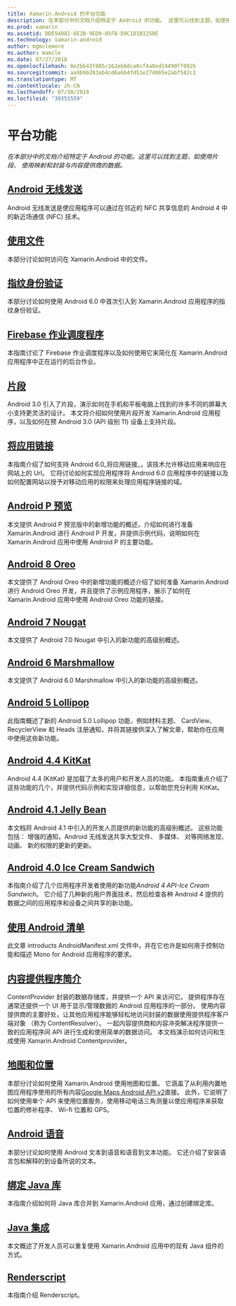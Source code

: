 ```yaml
---
title: Xamarin.Android 的平台功能
description: 在本部分中的文档介绍特定于 Android 的功能。 这里可以找到主题，如使用片段、 使用映射和封装与内容提供商的数据。
ms.prod: xamarin
ms.assetid: DDE54082-6E2B-9ED9-05FB-D9C1D1B1258E
ms.technology: xamarin-android
author: mgmclemore
ms.author: mamcle
ms.date: 07/27/2018
ms.openlocfilehash: 8e2bb43f885c162eb6dca0cf4a8ed14490ff092b
ms.sourcegitcommit: aa9b9b203ab4cd6a6b4fd51e27d865e2abf582c1
ms.translationtype: MT
ms.contentlocale: zh-CN
ms.lasthandoff: 07/30/2018
ms.locfileid: "39351559"
---
```

# <a name="platform-features"></a>平台功能

_在本部分中的文档介绍特定于 Android 的功能。这里可以找到主题，如使用片段、 使用映射和封装与内容提供商的数据。_

## <a name="android-beamandroidplatformandroid-beammd"></a>[Android 无线发送](~/android/platform/android-beam.md)

Android 无线发送是使应用程序可以通过在邻近的 NFC 共享信息的 Android 4 中的新近场通信 (NFC) 技术。

## <a name="working-with-filesandroidplatformfilesindexmd"></a>[使用文件](~/android/platform/files/index.md)

本部分讨论如何访问在 Xamarin.Android 中的文件。

## <a name="fingerprint-authenticationandroidplatformfingerprint-authenticationindexmd"></a>[指纹身份验证](~/android/platform/fingerprint-authentication/index.md)

本部分讨论如何使用 Android 6.0 中首次引入到 Xamarin.Android 应用程序的指纹身份验证。


## <a name="firebase-job-dispatcherandroidplatformfirebase-job-dispatchermd"></a>[Firebase 作业调度程序](~/android/platform/firebase-job-dispatcher.md)

本指南讨论了 Firebase 作业调度程序以及如何使用它来简化在 Xamarin.Android 应用程序中正在运行的后台作业。

##  <a name="fragmentsandroidplatformfragmentsindexmd"></a>[片段](~/android/platform/fragments/index.md)

Android 3.0 引入了片段，演示如何在手机和平板电脑上找到的许多不同的屏幕大小支持更灵活的设计。 本文将介绍如何使用片段开发 Xamarin.Android 应用程序，以及如何在预 Android 3.0 (API 级别 11) 设备上支持片段。



## <a name="app-linkingandroidplatformapp-linkingmd"></a>[将应用链接](~/android/platform/app-linking.md)

本指南介绍了如何支持 Android 6.0_将应用链接_，该技术允许移动应用来响应在网站上的 Url。 它将讨论如何实现应用程序将 Android 6.0 应用程序中的链接以及如何配置网站以授予对移动应用的权限来处理应用程序链接的域。


##  <a name="android-p-previewandroidplatformandroid-pmd"></a>[Android P 预览](~/android/platform/android-p.md)

本文提供 Android P 预览版中的新增功能的概述，介绍如何进行准备 Xamarin.Android 进行 Android P 开发，并提供示例代码，说明如何在 Xamarin.Android 应用中使用 Android P 的主要功能。


##  <a name="android-8-oreoandroidplatformoreomd"></a>[Android 8 Oreo](~/android/platform/oreo.md)

本文提供了 Android Oreo 中的新增功能的概述介绍了如何准备 Xamarin.Android 进行 Android Oreo 开发，并且提供了示例应用程序，展示了如何在 Xamarin.Android 应用中使用 Android Oreo 功能的链接。



##  <a name="android-7-nougatandroidplatformnougatmd"></a>[Android 7 Nougat](~/android/platform/nougat.md)

本文提供了 Android 7.0 Nougat 中引入的新功能的高级别概述。




##  <a name="android-6-marshmallowandroidplatformmarshmallowmd"></a>[Android 6 Marshmallow](~/android/platform/marshmallow.md)

本文提供了 Android 6.0 Marshmallow 中引入的新功能的高级别概述。




##  <a name="android-5-lollipopandroidplatformlollipopmd"></a>[Android 5 Lollipop](~/android/platform/lollipop.md)

此指南概述了新的 Android 5.0 Lollipop 功能，例如材料主题、 CardView、 RecyclerView 和 Heads 注册通知，并将其链接供深入了解文章，帮助你在应用中使用这些新功能。



##  <a name="android-44-kitkatandroidplatformkitkatmd"></a>[Android 4.4 KitKat](~/android/platform/kitkat.md)

Android 4.4 (KitKat) 是加载了太多的用户和开发人员的功能。 本指南重点介绍了这些功能的几个，并提供代码示例和实现详细信息，以帮助您充分利用 KitKat。




##  <a name="android-41-jelly-beanandroidplatformjelly-beanmd"></a>[Android 4.1 Jelly Bean](~/android/platform/jelly-bean.md)

本文档将 Android 4.1 中引入的开发人员提供的新功能的高级别概述。 这些功能包括： 增强的通知，Android 无线发送共享大型文件、 多媒体、 对等网络发现、 动画、 新的权限的更新的更新。



##  <a name="android-40-ice-cream-sandwichandroidplatformice-cream-sandwichmd"></a>[Android 4.0 Ice Cream Sandwich](~/android/platform/ice-cream-sandwich.md)

本指南介绍了几个应用程序开发者使用的新功能*Android 4 API-Ice Cream Sandwich*。
它介绍了几种新的用户界面技术，然后检查各种 Android 4 提供的数据之间的应用程序和设备之间共享的新功能。


##  <a name="working-with-the-android-manifestandroid-manifestmd"></a>[使用 Android 清单](android-manifest.md)

此文章 introducts AndroidManifest.xml 文件中，并在它也许是如何用于控制功能和描述 Mono for Android 应用程序的要求。


##  <a name="introduction-to-content-providersandroidplatformcontent-providersindexmd"></a>[内容提供程序简介](~/android/platform/content-providers/index.md)

ContentProvider 封装的数据存储库，并提供一个 API 来访问它。 提供程序存在通常还提供一个 UI 用于显示/管理数据的 Android 应用程序的一部分。 使用内容提供商的主要好处，让其他应用程序能够轻松地访问封装的数据使用提供程序客户端对象 （称为 ContentResolver）。 一起内容提供商和内容冲突解决程序提供一致的应用程序间 API 进行生成和使用简单的数据访问。 本文档演示如何访问和生成使用 Xamarin.Android Contentprovider。



##  <a name="maps-and-locationandroidplatformmaps-and-locationindexmd"></a>[地图和位置](~/android/platform/maps-and-location/index.md)

本部分讨论如何使用 Xamarin.Android 使用地图和位置。 它涵盖了从利用内置地图应用程序使用的所有内容[Google Maps Android API v2](https://developers.google.com/maps/documentation/android/)直接。 此外，它说明了如何使用单个 API 来使用位置服务，使用移动电话三角测量以使应用程序来获取位置的修补程序、 Wi-fi 位置和 GPS。



## <a name="android-speechandroidplatformspeechmd"></a>[Android 语音](~/android/platform/speech.md)

本部分讨论如何使用 Android 文本到语音和语音到文本功能。 它还介绍了安装语言包和解释的到设备所说的文本。


##  <a name="binding-a-java-librarybinding-java-libraryindexmd"></a>[绑定 Java 库](binding-java-library/index.md)

本指南介绍如何将 Java 库合并到 Xamarin.Android 应用，通过创建绑定库。

##  <a name="java-integrationjava-integrationindexmd"></a>[Java 集成](java-integration/index.md)

本文概述了开发人员可以重复使用 Xamarin.Android 应用中的现有 Java 组件的方式。

##  <a name="renderscriptrenderscriptmd"></a>[Renderscript](renderscript.md)

本指南介绍 Renderscript。
